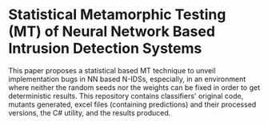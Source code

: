 # Statistical Metamorphic Testing (MT) of Neural Network Based Intrusion Detection Systems

This paper proposes a statistical based MT technique to unveil implementation bugs in NN based N-IDSs, especially, in an environment where neither the random seeds nor the weights can be fixed in order to get deterministic results.  This repository contains classifiers' original code, mutants generated, excel files (containing predictions) and their processed versions, the C# utility, and the results produced.
